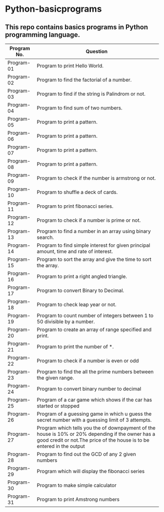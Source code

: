 # Python-basicprograms
## This repo contains basics programs in Python programming language.
| Program No.| Question |
| ------- | ------ |
| Program-01 | Program to print Hello World.  |
| Program-02 | Program to find the factorial of a number.  |
| Program-03 | Program to find if the string is Palindrom or not. |
| Program-04 | Program to find sum of two numbers. |
| Program-05 | Program to print a pattern. |
| Program-06 | Program to print a pattern. |
| Program-07 | Program to print a pattern. |
| Program-08 | Program to print a pattern. |
| Program-09 | Program to check if the number is armstrong or not. |
| Program-10 | Program to shuffle a deck of cards. |
| Program-11 | Program to print fibonacci series. |
| Program-12 | Program to check if a number is prime or not. |
| Program-13 | Program to find a number in an array using binary search. |
| Program-14 | Program to find simple interest for given principal amount, time and rate of interest. |
| Program-15 | Program to sort the array and give the time to sort the array. |
| Program-16 | Program to print a right angled triangle. |
| Program-17 | Program to convert Binary to Decimal. |
| Program-18 | Program to check leap year or not. |
| Program-19 | Program to count number of integers between 1 to 50 divisible by a number. |
| Program-20 | Program to create an array of range specified and print. |
| Program-21 | Program to print the number of *. |
| Program-22 | Program to check if a number is even or odd |
| Program-23 | Program to find the all the prime numbers between the given range. |
| Program-24 | Program to convert binary number to decimal |
| Program-25 | Program of a car game which shows if the car has started or stopped |
| Program-26 | Program of a guessing game in which u guess the secret number with a guessing limit of 3 attempts. |
| Program-27 | Program which tells you the of downpayment of the house is 10% or 20% depending if the owner has a good credit or not.The price of the house is to be entered in the output |
| Program-28 | Program to find out the GCD of any 2 given numbers |
| Program-29 | Program  which will display the fibonacci series |
| Program-30 | Program to make simple calculator |
| Program-31 | Program to print Amstrong numbers |

